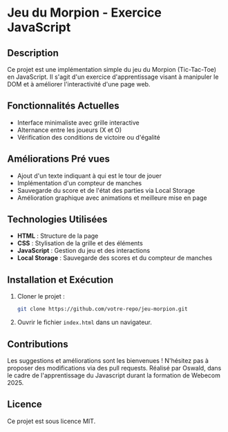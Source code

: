 # Jeu du Morpion - Exercice JavaScript

## Description

Ce projet est une implémentation simple du jeu du Morpion (Tic-Tac-Toe) en JavaScript. Il s'agit d'un exercice d'apprentissage visant à manipuler le DOM et à améliorer l'interactivité d'une page web.

## Fonctionnalités Actuelles

- Interface minimaliste avec grille interactive
- Alternance entre les joueurs (X et O)
- Vérification des conditions de victoire ou d'égalité

## Améliorations Pré vues

- Ajout d'un texte indiquant à qui est le tour de jouer
- Implémentation d'un compteur de manches
- Sauvegarde du score et de l'état des parties via Local Storage
- Amélioration graphique avec animations et meilleure mise en page

## Technologies Utilisées

- **HTML** : Structure de la page
- **CSS** : Stylisation de la grille et des éléments
- **JavaScript** : Gestion du jeu et des interactions
- **Local Storage** : Sauvegarde des scores et du compteur de manches

## Installation et Exécution

1. Cloner le projet :
   ```bash
   git clone https://github.com/votre-repo/jeu-morpion.git
   ```
2. Ouvrir le fichier `index.html` dans un navigateur.

## Contributions

Les suggestions et améliorations sont les bienvenues ! N'hésitez pas à proposer des modifications via des pull requests.
Réalisé par Oswald, dans le cadre de l'apprentissage du Javascript durant la formation de Webecom 2025.

## Licence

Ce projet est sous licence MIT.
